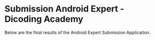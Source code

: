 # Submission Android Expert - Dicoding Academy
Below are the final results of the Android Expert Submission Application.
